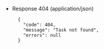 + Response 404 (application/json)

        {
          "code": 404,
          "message": "Task not found",
          "errors": null
        }
